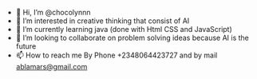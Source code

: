 - 👋 Hi, I’m @chocolynnn
- 👀 I’m interested in creative thinking that consist of AI
- 🌱 I’m currently learning java (done with Html CSS and JavaScript)
- 💞️ I’m looking to collaborate on problem solving ideas because AI is the future 
- 📫 How to reach me 
By Phone +2348064423727 and by mail ablamars@gmail.com

<!---
chocolynnn/chocolynnn is a ✨ special ✨ repository because its `README.md` (this file) appears on your GitHub profile.
You can click the Preview link to take a look at your changes.
--->
